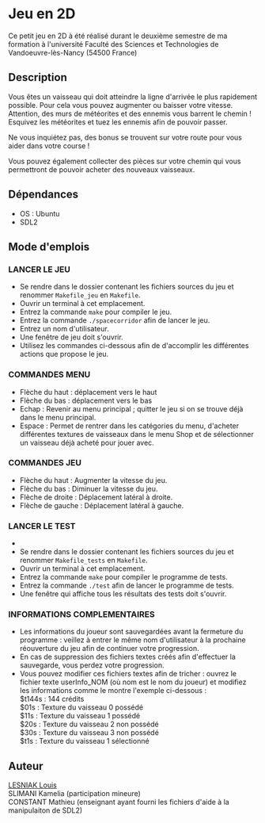 # Jeu en 2D 

Ce petit jeu en 2D à été réalisé durant le deuxième semestre de ma formation à l'université Faculté des Sciences et Technologies de Vandoeuvre-lès-Nancy (54500 France)

## Description

Vous êtes un vaisseau qui doit atteindre la ligne d'arrivée le plus rapidement possible. Pour cela vous pouvez augmenter ou baisser votre vitesse. Attention, des murs de météorites et des ennemis vous barrent le chemin ! Esquivez les météorites et tuez les ennemis afin de pouvoir passer.

Ne vous inquiétez pas, des bonus se trouvent sur votre route pour vous aider dans votre course !

Vous pouvez également collecter des pièces sur votre chemin qui vous permettront de pouvoir acheter des nouveaux vaisseaux.

## Dépendances

- OS : Ubuntu
- SDL2

## Mode d'emplois


### LANCER LE JEU

- Se rendre dans le dossier contenant les fichiers sources du jeu et renommer `Makefile_jeu` en `Makefile`.
- Ouvrir un terminal à cet emplacement.
- Entrez la commande `make` pour compiler le jeu.
- Entrez la commande `./spacecorridor` afin de lancer le jeu.
- Entrez un nom d'utilisateur.
- Une fenêtre de jeu doit s'ouvrir.
- Utilisez les commandes ci-dessous afin de d'accomplir les différentes actions que propose le jeu.

### COMMANDES MENU

- Flèche du haut : déplacement vers le haut 
- Flèche du bas : déplacement vers le bas
- Echap : Revenir au menu principal ; quitter le jeu si on se trouve déjà dans le menu principal.
- Espace : Permet de rentrer dans les catégories du menu, d'acheter différentes textures de vaisseaux dans le menu Shop et de sélectionner un vaisseau déjà acheté pour jouer avec.

### COMMANDES JEU

- Flèche du haut : Augmenter la vitesse du jeu.
- Flèche du bas : Diminuer la vitesse du jeu.
- Flèche de droite : Déplacement latéral à droite.
- Flèche de gauche : Déplacement latéral à gauche.

### LANCER LE TEST
-
- Se rendre dans le dossier contenant les fichiers sources du jeu et renommer `Makefile_tests` en `Makefile`.
- Ouvrir un terminal à cet emplacement.
- Entrez la commande `make` pour compiler le programme de tests.
- Entrez la commande `./test` afin de lancer le programme de tests.
- Une fenêtre qui affiche tous les résultats des tests doit s'ouvrir.

### INFORMATIONS COMPLEMENTAIRES

- Les informations du joueur sont sauvegardées avant la fermeture du programme : veillez à entrer le même nom d'utilisateur à la prochaine réouverture du jeu afin de continuer votre progression.
- En cas de suppression des fichiers textes créés afin d'effectuer la sauvegarde, vous perdez votre progression.
- Vous pouvez modifier ces fichiers textes afin de tricher : ouvrez le fichier texte userInfo_NOM (où nom est le nom du joueur) et modifiez les informations comme le montre l'exemple ci-dessous :  
$t144s : 144 crédits  
$01s : Texture du vaisseau 0 possédé  
$11s : Texture du vaisseau 1 possédé  
$20s : Texture du vaisseau 2 non possédé  
$30s : Texture du vaisseau 3 non possédé  
$t1s : Texture du vaisseau 1 sélectionné  

## Auteur
[LESNIAK Louis](https://github.com/LESNIAK-Louis)
</br>
SLIMANI Kamelia (participation mineure)
</br>
CONSTANT Mathieu (enseignant ayant fourni les fichiers d'aide à la manipulaiton de SDL2)

